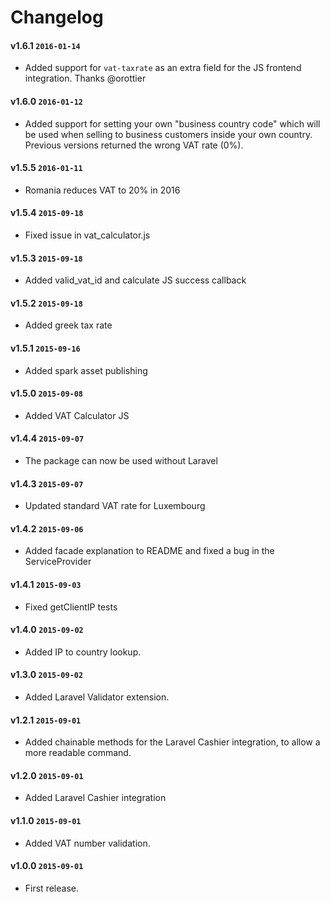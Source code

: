 # Changelog

#### v1.6.1 `2016-01-14`
- Added support for `vat-taxrate` as an extra field for the JS frontend integration. Thanks @orottier

#### v1.6.0 `2016-01-12`
- Added support for setting your own "business country code" which will be used when selling to business customers inside your own country. Previous versions returned the wrong VAT rate (0%).

#### v1.5.5 `2016-01-11`
- Romania reduces VAT to 20% in 2016

#### v1.5.4 `2015-09-18`
- Fixed issue in vat_calculator.js

#### v1.5.3 `2015-09-18`
- Added valid_vat_id and calculate JS success callback

#### v1.5.2 `2015-09-18`
- Added greek tax rate

#### v1.5.1 `2015-09-16`
- Added spark asset publishing

#### v1.5.0 `2015-09-08`
- Added VAT Calculator JS

#### v1.4.4 `2015-09-07`
- The package can now be used without Laravel

#### v1.4.3 `2015-09-07`
- Updated standard VAT rate for Luxembourg

#### v1.4.2 `2015-09-06`
- Added facade explanation to README and fixed a bug in the ServiceProvider

#### v1.4.1 `2015-09-03`
- Fixed getClientIP tests

#### v1.4.0 `2015-09-02`
- Added IP to country lookup.

#### v1.3.0 `2015-09-02`
- Added Laravel Validator extension.

#### v1.2.1 `2015-09-01`
- Added chainable methods for the Laravel Cashier integration, to allow a more readable command.

#### v1.2.0 `2015-09-01`
- Added Laravel Cashier integration

#### v1.1.0 `2015-09-01`
- Added VAT number validation.

#### v1.0.0 `2015-09-01`
- First release.